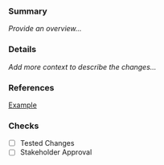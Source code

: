 ### Summary
_Provide an overview..._
### Details
_Add more context to describe the changes..._

### References
[Example](www.google.com)

### Checks
- [ ] Tested Changes
- [ ] Stakeholder Approval